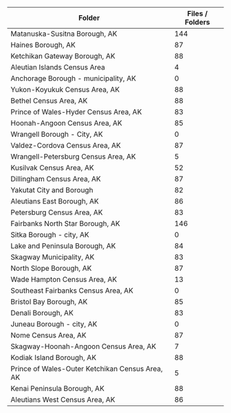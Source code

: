 | Folder                                          |   Files / Folders |
|-------------------------------------------------|-------------------|
| Matanuska-Susitna Borough, AK                   |               144 |
| Haines Borough, AK                              |                87 |
| Ketchikan Gateway Borough, AK                   |                88 |
| Aleutian Islands Census Area                    |                 4 |
| Anchorage Borough - municipality, AK            |                 0 |
| Yukon-Koyukuk Census Area, AK                   |                88 |
| Bethel Census Area, AK                          |                88 |
| Prince of Wales-Hyder Census Area, AK           |                83 |
| Hoonah-Angoon Census Area, AK                   |                85 |
| Wrangell Borough - City, AK                     |                 0 |
| Valdez-Cordova Census Area, AK                  |                87 |
| Wrangell-Petersburg Census Area, AK             |                 5 |
| Kusilvak Census Area, AK                        |                52 |
| Dillingham Census Area, AK                      |                87 |
| Yakutat City and Borough                        |                82 |
| Aleutians East Borough, AK                      |                86 |
| Petersburg Census Area, AK                      |                83 |
| Fairbanks North Star Borough, AK                |               146 |
| Sitka Borough - city, AK                        |                 0 |
| Lake and Peninsula Borough, AK                  |                84 |
| Skagway Municipality, AK                        |                83 |
| North Slope Borough, AK                         |                87 |
| Wade Hampton Census Area, AK                    |                13 |
| Southeast Fairbanks Census Area, AK             |                 0 |
| Bristol Bay Borough, AK                         |                85 |
| Denali Borough, AK                              |                83 |
| Juneau Borough - city, AK                       |                 0 |
| Nome Census Area, AK                            |                87 |
| Skagway-Hoonah-Angoon Census Area, AK           |                 7 |
| Kodiak Island Borough, AK                       |                88 |
| Prince of Wales-Outer Ketchikan Census Area, AK |                 5 |
| Kenai Peninsula Borough, AK                     |                88 |
| Aleutians West Census Area, AK                  |                86 |
